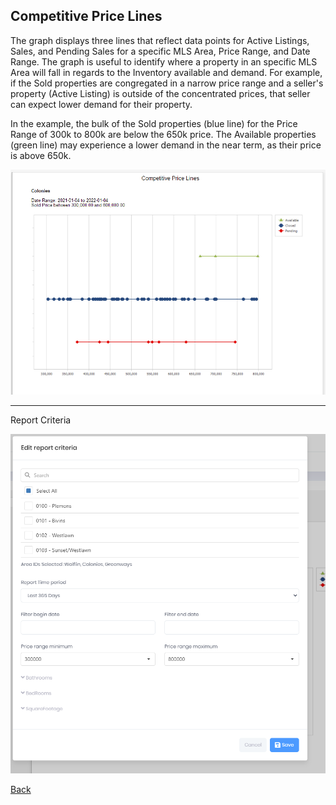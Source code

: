 ## Competitive Price Lines

The graph displays three lines that reflect data points for Active Listings, Sales, and Pending Sales for a specific MLS Area, Price Range, and Date Range. The graph is useful to identify where a property in an specific MLS Area will fall in regards to the Inventory available and demand. For example, if the Sold properties are congregated in a narrow price range and a seller's property (Active Listing) is outside of the concentrated prices, that seller can expect lower demand for their property.

In the example, the bulk of the Sold properties (blue line) for the Price Range of 300k to 800k are below the 650k price. The Available properties (green line) may experience a lower demand in the near term, as their price is above 650k.

![competitive_price_lines](../../images/reda_rpt_competitive_price_lines.PNG)

***
Report Criteria

![competitive_price_lines_criteria](../../images/reda_rpt_competitive_price_lines_criteria.PNG)

[Back](../report-types.md)
